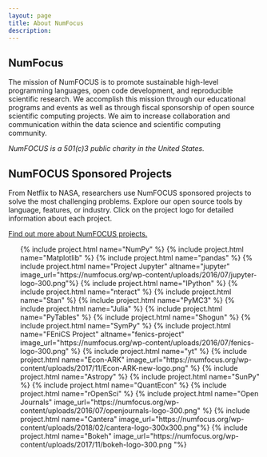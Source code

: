 ```yaml
---
layout: page
title: About NumFocus
description: 
---
```


## NumFocus
The mission of NumFOCUS is to promote sustainable high-level programming languages, open code development, 
and reproducible scientific research. We accomplish this mission through our educational programs and events as 
well as through fiscal sponsorship of open source scientific computing projects. We aim to increase collaboration and 
communication within the data science and scientific computing community.

*NumFOCUS is a 501(c)3 public charity in the United States.*


## NumFOCUS Sponsored Projects
From Netflix to NASA, researchers use NumFOCUS sponsored projects to solve the most challenging problems. Explore our open source tools by language, features, or industry. Click on the project logo for detailed information about each project.

[Find out more about NumFOCUS projects.](https://www.numfocus.org/sponsored-projects)
<ul class="features">
    {% include project.html name="NumPy" %}
    {% include project.html name="Matplotlib" %}
    {% include project.html name="pandas" %}
    {% include project.html name="Project Jupyter" altname="jupyter" image_url="https://numfocus.org/wp-content/uploads/2016/07/jupyter-logo-300.png"%}
    {% include project.html name="IPython" %}
    {% include project.html name="nteract" %}
    {% include project.html name="Stan" %}
    {% include project.html name="PyMC3" %}
    {% include project.html name="Julia" %}
    {% include project.html name="PyTables" %}
    {% include project.html name="Shogun" %}
    {% include project.html name="SymPy" %}
    {% include project.html name="FEniCS Project" altname="fenics-project" image_url="https://numfocus.org/wp-content/uploads/2016/07/fenics-logo-300.png" %}
    {% include project.html name="yt" %}
    {% include project.html name="Econ-ARK" image_url="https://numfocus.org/wp-content/uploads/2017/11/Econ-ARK-new-logo.png" %}
    {% include project.html name="Astropy" %}
    {% include project.html name="SunPy" %}
    {% include project.html name="QuantEcon" %}
    {% include project.html name="rOpenSci" %}
    {% include project.html name="Open Journals" image_url="https://numfocus.org/wp-content/uploads/2016/07/openjournals-logo-300.png" %}
    {% include project.html name="Cantera" image_url="https://numfocus.org/wp-content/uploads/2018/02/cantera-logo-300x300.png"%}
    {% include project.html name="Bokeh" image_url="https://numfocus.org/wp-content/uploads/2017/11/bokeh-logo-300.png
"%}
    
</ul>
